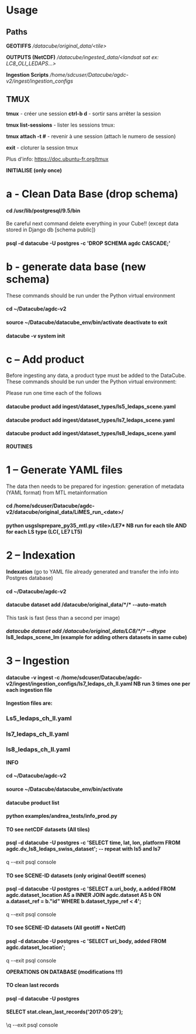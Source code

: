 # Usage
## Paths

**GEOTIFFS** */datacube/original\_data/&lt;tile&gt;*

**OUTPUTS (NetCDF)** */datacube/ingested\_data/&lt;landsat sat ex: LC8\_OLI\_LEDAPS…&gt;*

**Ingestion Scripts** */home/sdcuser/Datacube/agdc-v2/ingest/ingestion\_configs*

## TMUX

**tmux** - créer une session
**ctrl-b d** - sortir sans arrêter la session

**tmux list-sessions** - lister les sessions tmux:

**tmux attach -t #** - revenir à une session (attach le numero de session)

**exit** - cloturer la session tmux

Plus d&#39;info: https://doc.ubuntu-fr.org/tmux

**INITIALISE (only once)**

# **a - Clean Data Base (drop schema)**

#### cd /usr/lib/postgresql/9.5/bin

Be careful next command delete everything in your Cube!! (except data stored in Django db [schema public])

#### psql -d datacube -U postgres -c &#39;DROP SCHEMA agdc CASCADE;&#39;

# **b - generate data base (new schema)**

These commands should be run under the Python virtual environment

#### cd ~/Datacube/agdc-v2

#### source ~/Datacube/datacube\_env/bin/activate                        deactivate to exit

#### datacube -v system init

# **c – Add product**

Before ingesting any data, a product type must be added to the DataCube. These commands should be run under the Python virtual environment:

Please run one time each of the follows

#### datacube product add ingest/dataset\_types/ls5\_ledaps\_scene.yaml

#### datacube product add ingest/dataset\_types/ls7\_ledaps\_scene.yaml

#### datacube product add ingest/dataset\_types/ls8\_ledaps\_scene.yaml

**ROUTINES**

# **1 – Generate YAML files**

The data then needs to be prepared for ingestion: generation of metadata (YAML format) from MTL metainformation

#### cd /home/sdcuser/Datacube/agdc-v2/datacube/original\_data/LiMES\_run\_&lt;date&gt;/

#### python usgslsprepare\_py35\_mtl.py &lt;tile&gt;/LE7\*   NB run for each tile AND for each LS type (LC(, LE7 LT5)

# **2 – Indexation**

**Indexation** (go to YAML file already generated and transfer the info into Postgres database)

#### cd ~/Datacube/agdc-v2

#### datacube dataset add /datacube/original\_data/\*/\* --auto-match

This task is fast (less than a second per image)

#### _datacube dataset add /datacube/original\_data/LC8/\*/\* --dtype_ ls8\_ledaps\_scene\_lm  (example for adding others datasets in same cube)

# **3 – Ingestion**

#### datacube -v ingest -c /home/sdcuser/Datacube/agdc-v2/ingest/ingestion\_configs/ls7\_ledaps\_ch\_ll.yaml        NB run 3 times one per each ingestion file

**Ingestion files are:**

### Ls5\_ledaps\_ch\_ll.yaml

### ls7\_ledaps\_ch\_ll.yaml

### ls8\_ledaps\_ch\_ll.yaml

**INFO**

#### cd ~/Datacube/agdc-v2

#### source ~/Datacube/datacube\_env/bin/activate

#### datacube product list

#### python examples/andrea\_tests/info\_prod.py

#### TO see netCDF datasets (All tiles)

#### psql -d datacube -U postgres -c &#39;SELECT time, lat, lon, platform  FROM agdc.dv\_ls8\_ledaps\_swiss\_dataset&#39;;                -- repeat with ls5 and ls7

q                --exit psql console

#### TO see **SCENE-ID** datasets (only original Geotiff scenes)

#### psql -d datacube -U postgres -c &#39;SELECT a.uri\_body, a.added FROM agdc.dataset\_location AS a INNER JOIN agdc.dataset  AS b ON a.dataset\_ref = b.&quot;id&quot; WHERE b.dataset\_type\_ref &lt; 4&#39;;

q                --exit psql console

#### TO see **SCENE-ID** datasets (All geotiff + NetCdf)

#### psql -d datacube -U postgres -c &#39;SELECT uri\_body, added  FROM agdc.dataset\_location&#39;;

q                --exit psql console

**OPERATIONS ON DATABASE (modifications !!!)**

#### TO clean last records

#### psql -d datacube -U postgres

#### SELECT stat.clean\_last\_records(&#39;2017:05:29&#39;);

\q                --exit psql console

